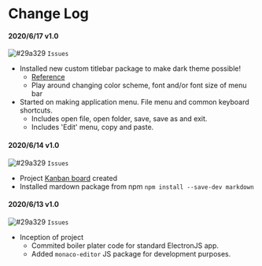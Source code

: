 # Change Log

#### 2020/6/17 v1.0

![#29a329](https://via.placeholder.com/15/29a329/000000?text=+) `Issues`

- Installed new custom titlebar package to make dark theme possible!
  - [Reference](https://www.npmjs.com/package/custom-electron-titlebar)
  - Play around changing color scheme, font and/or font size of menu bar
- Started on making application menu. File menu and common keyboard shortcuts.
  - Includes open file, open folder, save, save as and exit.
  - Includes 'Edit' menu, copy and paste.

#### 2020/6/14 v1.0

![#29a329](https://via.placeholder.com/15/29a329/000000?text=+) `Issues`

- Project [Kanban board](https://github.com/SK-Apps/SKNotes/projects/1) created
- Installed mardown package from npm `npm install --save-dev markdown`

#### 2020/6/13 v1.0

![#29a329](https://via.placeholder.com/15/29a329/000000?text=+) `Issues`

- Inception of project
  - Commited boiler plater code for standard ElectronJS app.
  - Added `monaco-editor` JS package for development purposes.
